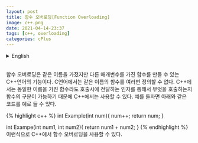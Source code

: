 ```yaml
---
layout: post
title: 함수 오버로딩[Function Overloading]
image: c++.png
date: 2021-04-14-23:37
tags: [c++, overloading]
categories: cPlus
---
```


<details>
<summary>English</summary>
<div markdown="1">

Function Overloading is a C++ language feature that allows you to create functions with the same name but different parameters. In the C language, a function with the same name cannot be defined multiple times. In C++, even a function with the same name can be used in C+ becaause it is possible to distinguish what function is called through an argument passed when calling. For example, the following code can be used.

{% highlight c++ %}
int Example(int num){
    num++;
    return num;
}

int Exampe(int num1, int num2){
    return num1 + num2;
}
{% endhighlight %}
<br>
This way you can use function overloading in C++.

---------------------------------------------------------------------------------------------------
</div>
</details>
<br>

함수 오버로딩은 같은 이름을 가졌지만 다른 매개변수를 가진 함수를 만들 수 있는 C++언어의 기능이다. C언어에서는 같은 이름의 함수를 여러번 정의할 수 없다. C++에서는 동일한 이름을 가진 함수라도 호출시에 전달하는 인자를 통해서 무엇을 호출하는지 함수의 구분이 가능하기 때문에 C++에서는 사용할 수 있다. 예를 들자면 아래와 같은 코드를 예로 들 수 있다.

{% highlight c++ %}
int Example(int num){
    num++;
    return num;
}

int Exampe(int num1, int num2){
    return num1 + num2;
}
{% endhighlight %}
<br>
이런식으로 C++에서 함수 오버로딩을 사용할 수 있다.